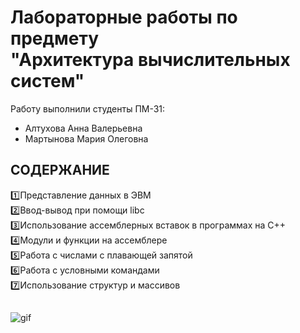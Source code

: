 # Лабораторные работы по предмету <br> **"Архитектура вычислительных систем"**


Работу выполнили студенты ПМ-31:
* Алтухова Анна Валерьевна 
* Мартынова Мария Олеговна

## СОДЕРЖАНИЕ
:one:Представление данных в ЭВМ
<br>:two:Ввод-вывод при помощи libc
<br>:three:Использование ассемблерных вставок в программах на C++
<br>:four:Модули и функции на ассемблере
<br>:five:Работа с числами с плавающей запятой
<br>:six:Работа с условными командами
<br>:seven:Использование структур и массивов

##
![gif](https://i.gifer.com/2DV.gif)
